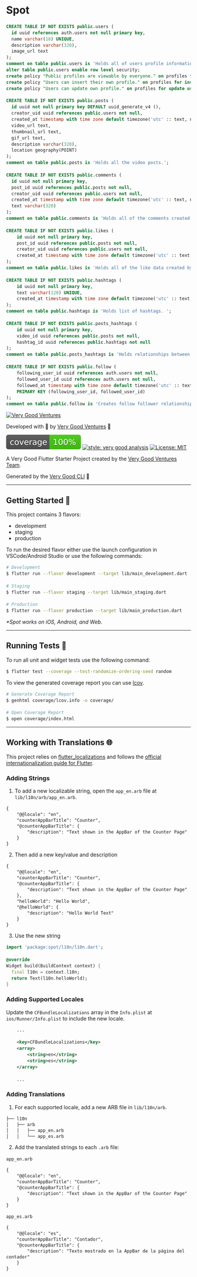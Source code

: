 # Spot

```sql
CREATE TABLE IF NOT EXISTS public.users (
  id uuid references auth.users not null primary key,
  name varchar(18) UNIQUE,
  description varchar(320),
  image_url text
);
comment on table public.users is 'Holds all of users profile information';
alter table public.users enable row level security;
create policy "Public profiles are viewable by everyone." on profiles for select using (true);
create policy "Users can insert their own profile." on profiles for insert with check (auth.uid() = id);
create policy "Users can update own profile." on profiles for update using (auth.uid() = id);

CREATE TABLE IF NOT EXISTS public.posts (
  id uuid not null primary key DEFAULT uuid_generate_v4 (),
  creator_uid uuid references public.users not null,
  created_at timestamp with time zone default timezone('utc' :: text, now()) not null,
  video_url text,
  thumbnail_url text,
  gif_url text,
  description varchar(320),
  location geography(POINT)
);
comment on table public.posts is 'Holds all the video posts.';

CREATE TABLE IF NOT EXISTS public.comments (
  id uuid not null primary key,
  post_id uuid references public.posts not null,
  creator_uid uuid references public.users not null,
  created_at timestamp with time zone default timezone('utc' :: text, now()) not null,
  text varchar(320)
);
comment on table public.comments is 'Holds all of the comments created by the users.';

CREATE TABLE IF NOT EXISTS public.likes (
    id uuid not null primary key,
    post_id uuid references public.posts not null,
    creator_uid uuid references public.users not null,
    created_at timestamp with time zone default timezone('utc' :: text, now()) not null
);
comment on table public.likes is 'Holds all of the like data created by thee users.';

CREATE TABLE IF NOT EXISTS public.hashtags (
    id uuid not null primary key,
    text varchar(120) UNIQUE,
    created_at timestamp with time zone default timezone('utc' :: text, now()) not null
);
comment on table public.hashtags is 'Holds list of hashtags. ';

CREATE TABLE IF NOT EXISTS public.posts_hashtags (
    id uuid not null primary key,
    video_id uuid references public.posts not null,
    hashtag_id uuid references public.hashtags not null
);
comment on table public.posts_hashtags is 'Holds relationships between posts and hashtags';

CREATE TABLE IF NOT EXISTS public.follow (
    following_user_id uuid references auth.users not null,
    followed_user_id uuid references auth.users not null,
    followed_at timestamp with time zone default timezone('utc' :: text, now()) not null,
    PRIMARY KEY (following_user_id, followed_user_id)
);
comment on table public.follow is 'Creates follow follower relationships.';
```

[![Very Good Ventures][logo]][very_good_ventures_link]

Developed with 💙 by [Very Good Ventures][very_good_ventures_link] 🦄

![coverage][coverage_badge]
[![style: very good analysis][very_good_analysis_badge]][very_good_analysis_link]
[![License: MIT][license_badge]][license_link]

A Very Good Flutter Starter Project created by the [Very Good Ventures Team][very_good_ventures_link].

Generated by the [Very Good CLI][very_good_cli_link] 🤖

---

## Getting Started 🚀

This project contains 3 flavors:

- development
- staging
- production

To run the desired flavor either use the launch configuration in VSCode/Android Studio or use the following commands:

```sh
# Development
$ flutter run --flavor development --target lib/main_development.dart

# Staging
$ flutter run --flavor staging --target lib/main_staging.dart

# Production
$ flutter run --flavor production --target lib/main_production.dart
```

_\*Spot works on iOS, Android, and Web._

---

## Running Tests 🧪

To run all unit and widget tests use the following command:

```sh
$ flutter test --coverage --test-randomize-ordering-seed random
```

To view the generated coverage report you can use [lcov](https://github.com/linux-test-project/lcov).

```sh
# Generate Coverage Report
$ genhtml coverage/lcov.info -o coverage/

# Open Coverage Report
$ open coverage/index.html
```

---

## Working with Translations 🌐

This project relies on [flutter_localizations][flutter_localizations_link] and follows the [official internationalization guide for Flutter][internationalization_link].

### Adding Strings

1. To add a new localizable string, open the `app_en.arb` file at `lib/l10n/arb/app_en.arb`.

```arb
{
    "@@locale": "en",
    "counterAppBarTitle": "Counter",
    "@counterAppBarTitle": {
        "description": "Text shown in the AppBar of the Counter Page"
    }
}
```

2. Then add a new key/value and description

```arb
{
    "@@locale": "en",
    "counterAppBarTitle": "Counter",
    "@counterAppBarTitle": {
        "description": "Text shown in the AppBar of the Counter Page"
    },
    "helloWorld": "Hello World",
    "@helloWorld": {
        "description": "Hello World Text"
    }
}
```

3. Use the new string

```dart
import 'package:spot/l10n/l10n.dart';

@override
Widget build(BuildContext context) {
  final l10n = context.l10n;
  return Text(l10n.helloWorld);
}
```

### Adding Supported Locales

Update the `CFBundleLocalizations` array in the `Info.plist` at `ios/Runner/Info.plist` to include the new locale.

```xml
    ...

    <key>CFBundleLocalizations</key>
	<array>
		<string>en</string>
		<string>es</string>
	</array>

    ...
```

### Adding Translations

1. For each supported locale, add a new ARB file in `lib/l10n/arb`.

```
├── l10n
│   ├── arb
│   │   ├── app_en.arb
│   │   └── app_es.arb
```

2. Add the translated strings to each `.arb` file:

`app_en.arb`

```arb
{
    "@@locale": "en",
    "counterAppBarTitle": "Counter",
    "@counterAppBarTitle": {
        "description": "Text shown in the AppBar of the Counter Page"
    }
}
```

`app_es.arb`

```arb
{
    "@@locale": "es",
    "counterAppBarTitle": "Contador",
    "@counterAppBarTitle": {
        "description": "Texto mostrado en la AppBar de la página del contador"
    }
}
```

[coverage_badge]: coverage_badge.svg
[flutter_localizations_link]: https://api.flutter.dev/flutter/flutter_localizations/flutter_localizations-library.html
[internationalization_link]: https://flutter.dev/docs/development/accessibility-and-localization/internationalization
[license_badge]: https://img.shields.io/badge/license-MIT-blue.svg
[license_link]: https://opensource.org/licenses/MIT
[logo]: https://raw.githubusercontent.com/VeryGoodOpenSource/very_good_analysis/main/assets/vgv_logo.png
[very_good_analysis_badge]: https://img.shields.io/badge/style-very_good_analysis-B22C89.svg
[very_good_analysis_link]: https://pub.dev/packages/very_good_analysis
[very_good_cli_link]: https://github.com/VeryGoodOpenSource/very_good_cli
[very_good_ventures_link]: https://verygood.ventures/?utm_source=github&utm_medium=banner&utm_campaign=core
